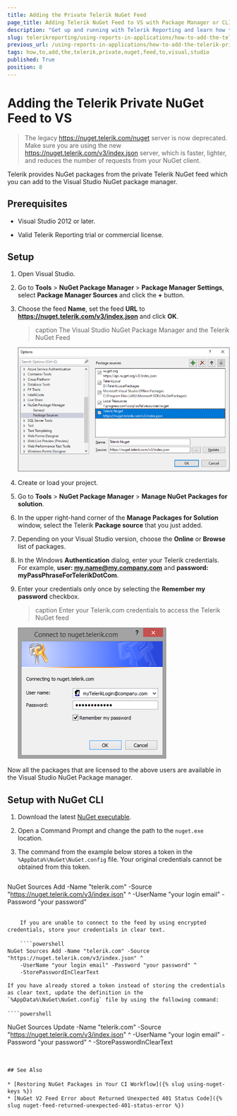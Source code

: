 ```yaml
---
title: Adding the Private Telerik NuGet Feed
page_title: Adding Telerik NuGet Feed to VS with Package Manager or CLI
description: "Get up and running with Telerik Reporting and learn how to add quickly and easy the Telerik private NuGet feed to Visual Studio with the NuGet Package Manager or NuGet CLI in this step-by-step tutorial."
slug: telerikreporting/using-reports-in-applications/how-to-add-the-telerik-private-nuget-feed-to-visual-studio
previous_url: /using-reports-in-applications/how-to-add-the-telerik-private-nuget-feed-to-visual-studio, /add-the-telerik-private-nuget-feed-to-visual-studio
tags: how,to,add,the,telerik,private,nuget,feed,to,visual,studio
published: True
position: 8
---
```


# Adding the Telerik Private NuGet Feed to VS

> The legacy https://nuget.telerik.com/nuget server is now deprecated. Make sure you are using the new https://nuget.telerik.com/v3/index.json server, which is faster, lighter, and reduces the number of requests from your NuGet client.

Telerik provides NuGet packages from the private Telerik NuGet feed which you can add to the Visual Studio NuGet package manager.

## Prerequisites

* Visual Studio 2012 or later.

* Valid Telerik Reporting trial or commercial license.

## Setup

1. Open Visual Studio.

1. Go to __Tools__ > __NuGet Package Manager__ > __Package Manager Settings__, select __Package Manager Sources__ and click the __+__ button.

1. Choose the feed __Name__, set the feed __URL__ to __https://nuget.telerik.com/v3/index.json__ and click __OK__.

	>caption The Visual Studio NuGet Package Manager and the Telerik NuGet Feed

	![Telerik Nuget Feed in Visual Studio NuGet Package Manager](images/nuged-feed-in-npm.png)

1. Create or load your project.

1. Go to __Tools__ > __NuGet Package Manager__ > __Manage NuGet Packages for solution__.

1. In the upper right-hand corner of the __Manage Packages for Solution__ window, select the Telerik __Package source__ that you just added.

1. Depending on your Visual Studio version, choose the __Online__ or __Browse__ list of packages.

1. In the Windows **Authentication** dialog, enter your Telerik credentials. For example, **user: my.name@my.company.com** and **password: myPassPhraseForTelerikDotCom**.

1. Enter your credentials only once by selecting the __Remember my password__ checkbox.

	>caption Enter your Telerik.com credentials to access the Telerik NuGet feed

	![Telerik.com credentials form to access the Telerik NuGet Feed](images/nuget-credentials.png)

Now all the packages that are licensed to the above users are available in the Visual Studio NuGet Package manager.

## Setup with NuGet CLI

1. Download the latest [NuGet executable](https://dist.nuget.org/win-x86-commandline/latest/nuget.exe).

1. Open a Command Prompt and change the path to the `nuget.exe` location.

1. The command from the example below stores a token in the `%AppData%\NuGet\NuGet.config` file. Your original credentials cannot be obtained from this token.

	````powershell
NuGet Sources Add -Name "telerik.com" -Source "https://nuget.telerik.com/v3/index.json" ^
	-UserName "your login email" -Password "your password"
````

	If you are unable to connect to the feed by using encrypted credentials, store your credentials in clear text.

	````powershell
NuGet Sources Add -Name "telerik.com" -Source "https://nuget.telerik.com/v3/index.json" ^
	-UserName "your login email" -Password "your password" ^
	-StorePasswordInClearText
````

	If you have already stored a token instead of storing the credentials as clear text, update the definition in the `%AppData%\NuGet\NuGet.config` file by using the following command:

	````powershell
NuGet Sources Update -Name "telerik.com" -Source "https://nuget.telerik.com/v3/index.json" ^
	-UserName "your login email" -Password "your password" ^
	-StorePasswordInClearText
````


## See Also

* [Restoring NuGet Packages in Your CI Workflow]({% slug using-nuget-keys %})
* [NuGet V2 Feed Error about Returned Unexpected 401 Status Code]({% slug nuget-feed-returned-unexpected-401-status-error %})
